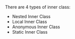 There are 4 types of inner class:
- Nested Inner Class
- Local Inner Class
- Anonymous Inner Class
- Static Inner Class
